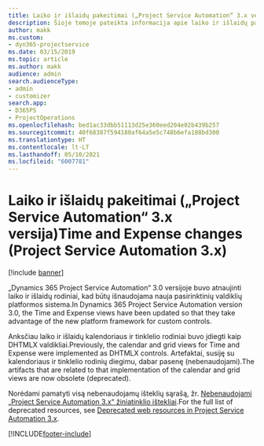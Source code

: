 ```yaml
---
title: Laiko ir išlaidų pakeitimai („Project Service Automation“ 3.x versija)
description: Šioje temoje pateikta informacija apie laiko ir išlaidų pakeitimus sprendime.
author: makk
ms.custom:
- dyn365-projectservice
ms.date: 03/15/2019
ms.topic: article
ms.author: makk
audience: admin
search.audienceType:
- admin
- customizer
search.app:
- D365PS
- ProjectOperations
ms.openlocfilehash: bed1ac33dbb51113d25e360eed204e02b439b257
ms.sourcegitcommit: 40f68387f594180af64a5e5c748b6efa188bd300
ms.translationtype: HT
ms.contentlocale: lt-LT
ms.lasthandoff: 05/10/2021
ms.locfileid: "6007781"
---
```

# <a name="time-and-expense-changes-project-service-automation-3x"></a><span data-ttu-id="c91d7-103">Laiko ir išlaidų pakeitimai („Project Service Automation“ 3.x versija)</span><span class="sxs-lookup"><span data-stu-id="c91d7-103">Time and Expense changes (Project Service Automation 3.x)</span></span>

[!include [banner](../../includes/psa-now-project-operations.md)]

<span data-ttu-id="c91d7-104">„Dynamics 365 Project Service Automation“ 3.0 versijoje buvo atnaujinti laiko ir išlaidų rodiniai, kad būtų išnaudojama nauja pasirinktinių valdiklių platformos sistema.</span><span class="sxs-lookup"><span data-stu-id="c91d7-104">In Dynamics 365 Project Service Automation version 3.0, the Time and Expense views have been updated so that they take advantage of the new platform framework for custom controls.</span></span>

<span data-ttu-id="c91d7-105">Anksčiau laiko ir išlaidų kalendoriaus ir tinklelio rodiniai buvo įdiegti kaip DHTMLX valdikliai.</span><span class="sxs-lookup"><span data-stu-id="c91d7-105">Previously, the calendar and grid views for Time and Expense were implemented as DHTMLX controls.</span></span> <span data-ttu-id="c91d7-106">Artefaktai, susiję su kalendoriaus ir tinklelio rodinių diegimu, dabar pasenę (nebenaudojami).</span><span class="sxs-lookup"><span data-stu-id="c91d7-106">The artifacts that are related to that implementation of the calendar and grid views are now obsolete (deprecated).</span></span>

<span data-ttu-id="c91d7-107">Norėdami pamatyti visą nebenaudojamų išteklių sąrašą, žr. [Nebenaudojami „Project Service Automation 3.x“ žiniatinklio ištekliai](web-resources-deprecated-v3.x.md).</span><span class="sxs-lookup"><span data-stu-id="c91d7-107">For the full list of deprecated resources, see [Deprecated web resources in Project Service Automation 3.x](web-resources-deprecated-v3.x.md).</span></span>


[!INCLUDE[footer-include](../../includes/footer-banner.md)]